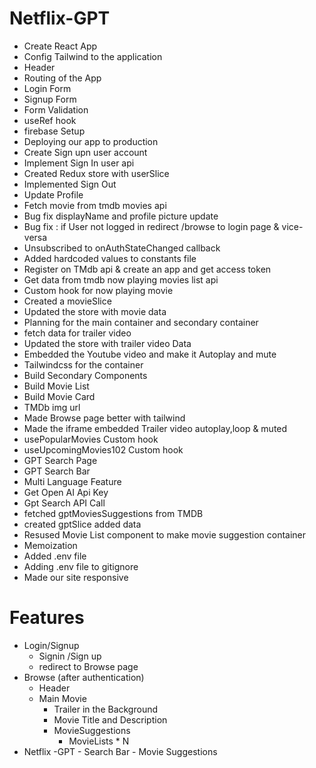 # Netflix-GPT

- Create React App
- Config Tailwind to the application
- Header
- Routing of the App
- Login Form
- Signup Form
- Form Validation
- useRef hook
- firebase Setup
- Deploying our app to production
- Create Sign upn user account
- Implement Sign In user api
- Created Redux store with userSlice
- Implemented Sign Out
- Update Profile
- Fetch movie from tmdb movies api
- Bug fix displayName and profile picture update
- Bug fix : if User not logged in redirect /browse to login page & vice-versa
- Unsubscribed to onAuthStateChanged callback
- Added hardcoded values to constants file
- Register on TMdb api & create an app and  get access token
- Get data from tmdb now playing movies  list api
- Custom hook for now playing movie
- Created a movieSlice
- Updated the store with movie data
- Planning for the main container and secondary container
- fetch data for trailer video
- Updated the store with trailer video Data
- Embedded the Youtube video and make it Autoplay and mute
- Tailwindcss for the container
- Build Secondary Components
- Build Movie List
- Build Movie Card
- TMDb img url
- Made Browse page better with tailwind
- Made the iframe embedded Trailer video autoplay,loop & muted
- usePopularMovies Custom hook
- useUpcomingMovies102 Custom hook
- GPT Search Page
- GPT Search Bar
- Multi Language Feature
- Get Open AI Api Key
- Gpt Search API Call
- fetched gptMoviesSuggestions from TMDB
- created gptSlice added data
- Resused Movie List component to make movie suggestion container
- Memoization
- Added .env file
- Adding .env file to gitignore
- Made our site responsive


# Features
- Login/Signup
    - Signin /Sign up
    - redirect to Browse page
- Browse (after authentication)
    - Header
    - Main Movie
        - Trailer in the Background
        - Movie Title and Description
        - MovieSuggestions
            - MovieLists * N
- Netflix -GPT
        - Search Bar
        - Movie Suggestions